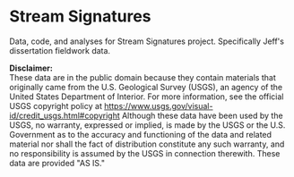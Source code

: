 # Stream Signatures
Data, code, and analyses for Stream Signatures project. 
Specifically Jeff's dissertation fieldwork data.

__Disclaimer:__  
These data are in the public domain because they contain materials that originally came from the U.S. Geological Survey (USGS), an agency of the United States Department of Interior. For more information, see the official USGS copyright policy at https://www.usgs.gov/visual-id/credit_usgs.html#copyright Although these data have been used by the USGS, no warranty, expressed or implied, is made by the USGS or the U.S. Government as to the accuracy and functioning of the data and related material nor shall the fact of distribution constitute any such warranty, and no responsibility is assumed by the USGS in connection therewith. These data are provided "AS IS."
